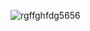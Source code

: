 
![rgffghfdg5656](https://user-images.githubusercontent.com/73972922/171739026-da45efce-9880-44dc-97e5-520eae671e1e.gif)
